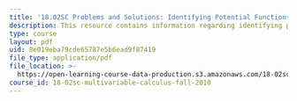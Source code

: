 ```yaml
---
title: '18.02SC Problems and Solutions: Identifying Potential Functions'
description: This resource contains information regarding identifying potential functions.
type: course
layout: pdf
uid: 8e019eba79cde65787e5b6ead9f87419
file_type: application/pdf
file_location: >-
  https://open-learning-course-data-production.s3.amazonaws.com/18-02sc-multivariable-calculus-fall-2010/8e019eba79cde65787e5b6ead9f87419_MIT18_02SC_pb_63_comb.pdf
course_id: 18-02sc-multivariable-calculus-fall-2010
---
```

